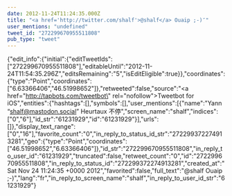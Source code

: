 ```yaml
---
date: 2012-11-24T11:24:35.000Z
title: "<a href='http://twitter.com/shalf'>@shalf</a> Ouaip ;-)″"
user_mentions: "undefined"
tweet_id: "272299670955511808"
pub_type: "tweet"
---
```

{"edit_info":{"initial":{"editTweetIds":["272299670955511808"],"editableUntil":"2012-11-24T11:54:35.296Z","editsRemaining":"5","isEditEligible":true}},"coordinates":{"type":"Point","coordinates":["6.63366406","46.51998652"]},"retweeted":false,"source":"<a href=\"http://tapbots.com/tweetbot\" rel=\"nofollow\">Tweetbot for iOS</a>","entities":{"hashtags":[],"symbols":[],"user_mentions":[{"name":"Yann “shalf@mastodon.social” Heurtaux 不停","screen_name":"shalf","indices":["0","6"],"id_str":"61231929","id":"61231929"}],"urls":[]},"display_text_range":["0","16"],"favorite_count":"0","in_reply_to_status_id_str":"272299372274913281","geo":{"type":"Point","coordinates":["46.51998652","6.63366406"]},"id_str":"272299670955511808","in_reply_to_user_id":"61231929","truncated":false,"retweet_count":"0","id":"272299670955511808","in_reply_to_status_id":"272299372274913281","created_at":"Sat Nov 24 11:24:35 +0000 2012","favorited":false,"full_text":"@shalf Ouaip ;-)","lang":"fr","in_reply_to_screen_name":"shalf","in_reply_to_user_id_str":"61231929"}
